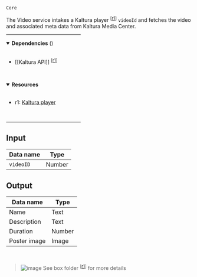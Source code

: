 `Core` <!-- category start --><!-- category end -->

The Video service intakes a Kaltura player <sup>[[r1](#resources)]</sup> `videoId` and fetches the video and associated meta data from Kaltura Media Center.

<hr width="40%" />

<!-- toc start open="true" --><!-- toc end -->

<details open="true">
  <summary><strong>Dependencies</strong> (<!-- dependencyCount start --><!-- dependencyCount end -->)</summary><br />

- [[Kaltura API]] <sup>[[r1](#resources)]</sup>

<br />
</details>

<!-- usedby start open="true" --><!-- usedby end -->

<!-- backlinks start open="true" --><!-- backlinks end -->

<a name="resources"></a>
<details open="true">
  <summary><strong>Resources</strong></summary><br />

- r1: [Kaltura player](http://player.kaltura.com/docs/api)

<br />
</details>

<hr width="40%" />

## Input

| Data name | Type |
| --------- | ---- |
| `videoID` | Number |

## Output

| Data name | Type |  
| --------- | ---- |
| Name | Text |
| Description | Text |
| Duration | Number |
| Poster image | Image |


<br />

> ![image](https://user-images.githubusercontent.com/3793636/117873919-f6faba80-b265-11eb-81a5-039bdcd822e8.png)  See box folder <sup>[[r1](#resources)]</sup> for more details
